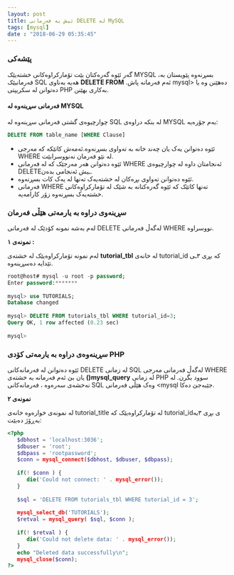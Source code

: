 ```yaml
---
layout: post
title: ئیش بە فەرمانی DELETE لە MySQL
tags: [mysql]
date : "2018-06-29 05:35:45"
---
```


### پێشەکی

گەر ئێوە گەرەکتان بێت تۆمارکراوەکانی خشتەیێک MYSQL ،بسڕنەوە پێویستان بە فەرمانیێک SQL هەیە بەناوی **DELETE FROM** .ئەم فەرمانە پاش mysql> دەهێنن وە یا دەتوانن لە سکریپتی PHP بەکاری بهێنن.

#### فەرمانی سڕینەوە لە MYSQL

چوارچیوەی گشتی فەرمانی سڕینەوە لە SQL لە بنکە دراوەی MYSQL بەم جۆرەیە:

```sql
DELETE FROM table_name [WHERE Clause]
```



- ئێوە دەتوانن یەک یان چەند خانە بە تەواوی بسڕنەوە.ئەمەش کاتێکە کە مەرجی WHERE لە نێو فەرمان نەنووسرابێت.
- ئێوە دەتوانن هەر مەرجێک کە لە فەرمانی WHERE ئەنجامتان داوە لە چوارچیوەی DELETEـیش ئەنجامی بدەن.
- ئێوە دەتوانن تەواوی بڕەکان لە خشتەیەک تەنها لە یەک کات بسڕنەوە.
- فەرمانی WHERE تەنها کاتێک کە ئێوە گەرەکتانە بە شێک لە تۆمارکراوەکانی خشتەیەک بسڕنەوە زۆر کارامەیە.

### سڕینەوی دراوە بە یارمەتی هێڵی فەرمان

لەم بەشە نمونە کۆدێک لە فەرمانی DELETE لەگەڵ فەرمانی WHERE نووسراوە.

**نمونەی ١ :**

لەم نمونە تۆمارکراوەیێک لە خشتەی **tutorial_tbl** لە خانەی tutorial_id کە بڕی ٣ـی تێدایە دەسڕینەوە.



```sql
root@host# mysql -u root -p password;
Enter password:*******
 
mysql> use TUTORIALS;
Database changed
 
mysql> DELETE FROM tutorials_tbl WHERE tutorial_id=3;
Query OK, 1 row affected (0.23 sec)
 
mysql>
```



### سڕینەوەی دراوە بە یارمەتی کۆدی PHP

ئێوە دەتوانن لە فەرمانەکانی DELETE لە زمانی SQL لەگەڵ فەرمانی مەرجی WHERE یان بێ ئەم فەرمانە بە خشتەی **()mysql_query** لە زمانی PHP سوود بگرن.
لە نەخشەی سەرەوە ، فەرمانەکانی SQL وەک هێڵی فەرمانی <mysql جێبەجێ دەکا.

**نمونەی ٢**

لە نمونەی خوارەوە خانەی tutorial_title لە تۆمارکراوەیێک کە tutorial_idی بڕی ٣یە بەڕۆژ دەبێت:

```php
<?php
   $dbhost = 'localhost:3036';
   $dbuser = 'root';
   $dbpass = 'rootpassword';
   $conn = mysql_connect($dbhost, $dbuser, $dbpass);
    
   if(! $conn ) {
      die('Could not connect: ' . mysql_error());
   }
 
   $sql = 'DELETE FROM tutorials_tbl WHERE tutorial_id = 3';
 
   mysql_select_db('TUTORIALS');
   $retval = mysql_query( $sql, $conn );
 
   if(! $retval ) {
      die('Could not delete data: ' . mysql_error());
   }
   echo "Deleted data successfully\n";
   mysql_close($conn);
?>
```
